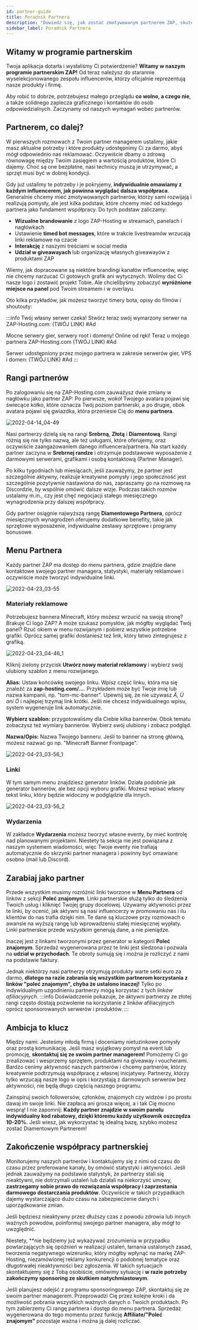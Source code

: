 ```yaml
---
id: partner-guide
title: Poradnik Partnera
description: "Dowiedz się, jak zostać zmotywowanym partnerem ZAP, skutecznie promować produkty i angażować swoją społeczność, by osiągnąć sukces → Sprawdź teraz"
sidebar_label: Poradnik Partnera
---
```




## Witamy w programie partnerskim
Twoja aplikacja dotarła i wysłaliśmy Ci potwierdzenie? **Witamy w naszym programie partnerskim ZAP!** Od teraz należysz do starannie wyselekcjonowanego zespołu influencerów, którzy oficjalnie reprezentują nasze produkty i firmę.

Aby robić to dobrze, potrzebujesz małego przeglądu **co wolno, a czego nie**, a także solidnego zaplecza graficznego i kontaktów do osób odpowiedzialnych. Zaczynamy od naszych wymagań wobec partnerów.

## Partnerem, co dalej?
W pierwszych rozmowach z Twoim partner managerem ustalimy, jakie masz aktualne potrzeby i które produkty udostępnimy Ci za darmo, abyś mógł odpowiednio nas reklamować. Oczywiście dbamy o zdrową równowagę między Twoim zasięgiem a wartością produktów, które Ci dajemy. Choć są one bezpłatne, nasi technicy muszą je utrzymywać, a sprzęt musi być w dobrej kondycji.

Gdy już ustalimy te potrzeby i je pokryjemy, **indywidualnie omawiamy z każdym influencerem, jak powinna wyglądać dalsza współpraca**. Generalnie chcemy mieć zmotywowanych partnerów, którzy sami rozwijają i realizują pomysły, ale jest kilka podstaw, które chcemy mieć od każdego partnera jako fundament współpracy. Do tych podstaw zaliczamy:

* **Wizualne brandowanie** z logo ZAP-Hosting w streamach, panelach i nagłówkach
* Ustawienie **timed bot messages**, które w trakcie livestreamów wrzucają linki reklamowe na czacie
* **Interakcję** z naszymi treściami w social media
* **Udział w giveawayach** lub organizację własnych giveawayów z produktami ZAP

Wiemy, jak dopracowane są niektóre brandingi kanałów influencerów, więc nie chcemy narzucać Ci gotowych grafik ani wytycznych. Wolimy dać Ci nasze logo i zostawić projekt Tobie. Ale chcielibyśmy zobaczyć **wyróżnione miejsce na panel** pod Twoim streamem i w overlayu.


Oto kilka przykładów, jak możesz tworzyć timery bota, opisy do filmów i shoutouty:

:::info
Twój własny serwer czeka! Stwórz teraz swój wymarzony serwer na ZAP-Hosting.com: (TWÓJ LINK) #Ad


Mocne serwery gier, serwery root i domeny! Online od ręki! Teraz u mojego partnera ZAP-Hosting.com (TWÓJ LINK) #Ad


Serwer udostępniony przez mojego partnera w zakresie serwerów gier, VPS i domen: (TWÓJ LINK) #Ad
:::

## Rangi partnerów
Po zalogowaniu się na ZAP-Hosting.com zauważysz dwie zmiany w nagłówku jako partner ZAP: Po pierwsze, wokół Twojego avatara pojawi się świecące kółko, które oznacza Twój poziom partnerski, a po drugie, obok avatara pojawi się gwiazdka, która przeniesie Cię do **menu partnera**.

![2022-04-14_04-49](https://screensaver01.zap-hosting.com/index.php/s/rSCC3SDECzqzHbB/preview)

Nasi partnerzy dzielą się na rangi **Srebrną**, **Złotą** i **Diamentową**. Rangi różnią się nie tylko nazwą, ale też usługami, które oferujemy, oraz oczywiście zaangażowaniem danego influencera/partnera. Na start każdy partner zaczyna w **Srebrnej randze** i otrzymuje podstawowe wyposażenie z darmowymi serwerami, grafikami i osobą kontaktową (Partner Manager).

Po kilku tygodniach lub miesiącach, jeśli zauważymy, że partner jest szczególnie aktywny, realizuje kreatywne pomysły i jego społeczność jest szczególnie pozytywnie nastawiona do nas, zapraszamy go na rozmowę na Discordzie, by wspólnie omówić dalsze wizje. Podczas takich rozmów ustalamy m.in., czy jest chęć negocjacji stałego miesięcznego wynagrodzenia przy dalszej współpracy.

Gdy partner osiągnie najwyższą rangę **Diamentowego Partnera**, oprócz miesięcznych wynagrodzeń oferujemy dodatkowe benefity, takie jak sprzętowe wyposażenie, indywidualne zestawy sprzętowe i programy bonusowe.


## Menu Partnera
Każdy partner ZAP ma dostęp do menu partnera, gdzie znajdzie dane kontaktowe swojego partner managera, statystyki, materiały reklamowe i oczywiście może tworzyć indywidualne linki.

![2022-04-23_03-55](https://screensaver01.zap-hosting.com/index.php/s/DP7RDZEo7P5QrnS/preview)

### Materiały reklamowe
Potrzebujesz bannera Minecraft, który możesz wrzucić na swoją stronę? Brakuje Ci logo ZAP? A może szukasz pomysłów, jak mógłby wyglądać Twój panel? Rzuć okiem w menu rozwijanym i pobierz wszystkie potrzebne grafiki. Oprócz samej grafiki dostaniesz też link, który łatwo zintegrujesz z grafiką.

![2022-04-23_04-46_1](https://screensaver01.zap-hosting.com/index.php/s/f3JzxKdo7oJDKyK/preview)

Kliknij zielony przycisk **Utwórz nowy materiał reklamowy** i wybierz swój ulubiony szablon z menu rozwijanego.

**Alias:** Ustaw końcówkę swojego linku. Wpisz część linku, która ma się znaleźć za **zap-hosting.com/...**. Przykładem może być Twoje imię lub nazwa kampanii, np. "tom-mc-banner". Upewnij się, że nie używasz *Ä, Ü ani Ö* i najlepiej trzymaj link krótki. Jeśli nie chcesz indywidualnego wpisu, system wygeneruje link automatycznie.

**Wybierz szablon:** przygotowaliśmy dla Ciebie kilka bannerów. Obok tematu zobaczysz też wymiary bannerów. Wybierz swój ulubiony i zobacz podgląd.

**Nazwa/Opis:** Nazwa Twojego banneru. Jeśli to banner na stronę główną, możesz nazwać go np. "Minecraft Banner Frontpage".

![2022-04-23_03-56_1](https://screensaver01.zap-hosting.com/index.php/s/Yi6RbkG7nnnN6Nz/preview)

### Linki
W tym samym menu znajdziesz generator linków. Działa podobnie jak generator bannerów, ale bez opcji wyboru grafiki. Możesz wpisać własny tekst linku, który będzie widoczny w podglądzie dla innych.

![2022-04-23_03-56_2](https://screensaver01.zap-hosting.com/index.php/s/dwDiwEMwqQZNt2j/preview)

### Wydarzenia
W zakładce **Wydarzenia** możesz tworzyć własne eventy, by mieć kontrolę nad planowanymi projektami. Niestety ta sekcja nie jest powiązana z naszym systemem wiadomości, więc Twoje eventy nie trafiają automatycznie do skrzynki partner managera i powinny być omawiane osobno (mail lub Discord).

## Zarabiaj jako partner
Przede wszystkim musimy rozróżnić linki tworzone w **Menu Partnera** od linków z sekcji **Poleć znajomym**. Linki partnerskie służą tylko do śledzenia Twoich usług i kliknięć Twojej grupy docelowej. Używamy aktywności przez te linki, by ocenić, jak aktywni są nasi influencerzy w promowaniu nas i ilu klientów do nas trafia dzięki nim. Te dane są kluczowe przy rozmowach o awansie na wyższą rangę lub wprowadzeniu stałej miesięcznej wypłaty. Linki partnerskie przede wszystkim generują dane, a nie pieniądze.

Inaczej jest z linkami tworzonymi przez generator w kategorii **Poleć znajomym**. Sprzedaż wygenerowana przez te linki jest śledzona i pozwala na **udział w przychodach**. Te obroty sumują się i można je rozliczyć z nami na podstawie faktury.

Jednak niektórzy nasi partnerzy otrzymują produkty warte setki euro za darmo, **dlatego na razie zabrania się wszystkim partnerom korzystania z linków "poleć znajomym", chyba że ustalono inaczej!**
Tylko po indywidualnym uzgodnieniu partnerzy mogą korzystać z tych *linków afiliacyjnych*.
:::info
Doświadczenie pokazuje, że aktywni partnerzy ze złotej rangi często dostają pozwolenie na korzystanie z linków afiliacyjnych oprócz sponsorowanych serwerów i produktów.
:::

## Ambicja to klucz
Między nami: Jesteśmy młodą firmą i doceniamy nietuzinkowe pomysły oraz prostą komunikację. Jeśli masz wyjątkowy pomysł na event lub promocję, **skontaktuj się ze swoim partner managerem!** Pomożemy Ci go zrealizować i wesprzemy sprzętem, produktami na giveaway i voucherami. Bardzo cenimy aktywność naszych partnerów i chcemy partnerów, którzy kreatywnie podtrzymują współpracę z własnej inicjatywy. Partnerzy, którzy tylko wrzucają nasze logo w opis i korzystają z darmowych serwerów bez aktywności, nie będą długo częścią naszego programu.

Zainspiruj swoich followersów, członków, znajomych czy widzów i po prostu dawaj im swoje linki. Nie zapłacą ani grosza więcej, a i tak Cię mocno wesprą! I nie zapomnij: **Każdy partner znajdzie w swoim panelu indywidualny kod rabatowy, dzięki któremu każdy użytkownik oszczędza 10-20%.** Jeśli wiesz, jak wykorzystać tę idealną bazę, szybko możesz zostać Diamentowym Partnerem!

## Zakończenie współpracy partnerskiej
Monitorujemy naszych partnerów i kontaktujemy się z nimi od czasu do czasu przez preferowane kanały, by omówić statystyki i aktywności. Jeśli jednak zauważymy na podstawie statystyk, że partnerzy stali się nieaktywni, nie dotrzymali ustaleń lub działali na niekorzyść umowy, **zastrzegamy sobie prawo do rozwiązania współpracy i zaprzestania darmowego dostarczania produktów**. Oczywiście w takich przypadkach dajemy wystarczająco dużo czasu na zabezpieczenie danych i uporządkowanie zmian.

Jeśli będziesz nieaktywny przez dłuższy czas z powodu zdrowia lub innych ważnych powodów, poinformuj swojego partner managera, aby mógł to uwzględnić.

Niestety, **nie będziemy już wykazywać zrozumienia w przypadku powtarzających się opóźnień w realizacji ustaleń, łamania ustalonych zasad, tworzenia negatywnego wizerunku, który mógłby wpłynąć na markę ZAP-Hosting, niezamówionej reklamy konkurencji o podobnej tematyce oraz długotrwałej nieaktywności bez zgłoszenia. W takich sytuacjach skontaktujemy się z Tobą osobiście, omówimy sytuację i **w razie potrzeby zakończymy sponsoring ze skutkiem natychmiastowym**.

Jeśli planujesz odejść z programu sponsoringowego ZAP, skontaktuj się ze swoim partner managerem. Przeprowadzi Cię przez kolejne kroki i da możliwość pobrania wszystkich ważnych danych o Twoich produktach. Po tym zabierzemy Ci rangę partnera i dostęp do menu partnera. Sprzedaż wygenerowana do tego momentu przez funkcję **Affiliate/"Poleć znajomym"** pozostaje ważna i można ją dalej rozliczać.